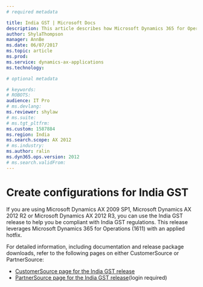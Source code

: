 ```yaml
---
# required metadata

title: India GST | Microsoft Docs
description: This article describes how Microsoft Dynamics 365 for Operations (1611) can be used to create India GST configurations for some Microsoft Dynamics AX versions. 
author: ShylaThompson
manager: AnnBe
ms.date: 06/07/2017
ms.topic: article
ms.prod: 
ms.service: dynamics-ax-applications
ms.technology: 

# optional metadata

# keywords: 
# ROBOTS: 
audience: IT Pro
# ms.devlang: 
ms.reviewer: shylaw
# ms.suite: 
# ms.tgt_pltfrm: 
ms.custom: 1587884
ms.region: India
ms.search.scope: AX 2012
# ms.industry: 
ms.author: ralin
ms.dyn365.ops.version: 2012
# ms.search.validFrom:
---
```


# Create configurations for India GST

If you are using Microsoft Dynamics AX 2009 SP1, Microsoft Dynamics AX 2012 R2 or Microsoft Dynamics AX 2012 R3, you can use the India GST release to help you be compliant with India GST regulations. This release leverages Microsoft Dynamics 365 for Operations (1611) with an applied hotfix. 

For detailed information, including documentation and release package downloads, refer to the following pages on either CustomerSource or PartnerSource:

- [CustomerSource page for the India GST release](https://mbs.microsoft.com/customersource/global/AX/downloads/tax-regulatory-updates/GST-India)
- [PartnerSource page for the India GST release](https://mbs.microsoft.com/partnersource/northamerica/deployment/downloads/tax-regulatory-updates/GST-India)(login required)



